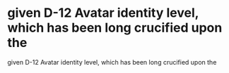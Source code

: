 # given D-12 Avatar identity level, which has been long crucified upon the

given D-12 Avatar identity level, which has been long crucified upon the